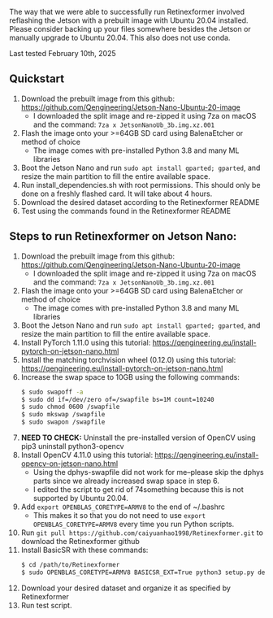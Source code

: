 The way that we were able to successfully run Retinexformer involved reflashing the Jetson with a prebuilt image with Ubuntu 20.04 installed. Please consider backing up your files somewhere besides the Jetson or manually upgrade to Ubuntu 20.04. This also does not use conda. 

Last tested February 10th, 2025

## Quickstart
1. Download the prebuilt image from this github: https://github.com/Qengineering/Jetson-Nano-Ubuntu-20-image
	- I downloaded the split image and re-zipped it using 7za on macOS and the command: ```7za x JetsonNanoUb_3b.img.xz.001```
2. Flash the image onto your >=64GB SD card using BalenaEtcher or method of choice
	- The image comes with pre-installed Python 3.8 and many ML libraries
3. Boot the Jetson Nano and run ```sudo apt install gparted; gparted```, and resize the main partition to fill the entire available space.
4. Run install_dependencies.sh with root permissions. This should only be done on a freshly flashed card. It will take about 4 hours.
5. Download the desired dataset according to the Retinexformer README
6. Test using the commands found in the Retinexformer README

## Steps to run Retinexformer on Jetson Nano:
1. Download the prebuilt image from this github: https://github.com/Qengineering/Jetson-Nano-Ubuntu-20-image
	- I downloaded the split image and re-zipped it using 7za on macOS and the command: 
	```7za x JetsonNanoUb_3b.img.xz.001```
2. Flash the image onto your >=64GB SD card using BalenaEtcher or method of choice
	- The image comes with pre-installed Python 3.8 and many ML libraries
3. Boot the Jetson Nano and run ```sudo apt install gparted; gparted```, and resize the main partition to fill the entire available space.
4. Install PyTorch 1.11.0 using this tutorial: https://qengineering.eu/install-pytorch-on-jetson-nano.html
5. Install the matching torchvision wheel (0.12.0) using this tutorial: https://qengineering.eu/install-pytorch-on-jetson-nano.html
6. Increase the swap space to 10GB using the following commands:
    ```bash
    $ sudo swapoff -a
    $ sudo dd if=/dev/zero of=/swapfile bs=1M count=10240
    $ sudo chmod 0600 /swapfile
    $ sudo mkswap /swapfile
    $ sudo swapon /swapfile
    ```
7. **NEED TO CHECK:** Uninstall the pre-installed version of OpenCV using pip3 uninstall python3-opencv
8. Install OpenCV 4.11.0 using this tutorial: https://qengineering.eu/install-opencv-on-jetson-nano.html
	- Using the dphys-swapfile did not work for me–please skip the dphys parts since we already increased swap space in step 6.
	- I edited the script to get rid of 74something because this is not supported by Ubuntu 20.04.
9. Add ```export OPENBLAS_CORETYPE=ARMV8``` to the end of ~/.bashrc
    - This makes it so that you do not need to use ```export OPENBLAS_CORETYPE=ARMV8``` every time you run Python scripts.
10. Run ```git pull https://github.com/caiyuanhao1998/Retinexformer.git``` to download the Retinexformer github
11. Install BasicSR with these commands: 
    ```bash
    $ cd /path/to/Retinexformer
    $ sudo OPENBLAS_CORETYPE=ARMV8 BASICSR_EXT=True python3 setup.py develop --no_cuda_ext
    ```
12. Download your desired dataset and organize it as specified by Retinexformer
13. Run test script. 
